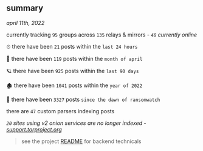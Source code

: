 
## summary
_april 11th, 2022_

currently tracking `95` groups across `135` relays & mirrors - _`48` currently online_

⏲ there have been `21` posts within the `last 24 hours`

🦈 there have been `119` posts within the `month of april`

🪐 there have been `925` posts within the `last 90 days`

🏚 there have been `1041` posts within the `year of 2022`

🦕 there have been `3327` posts `since the dawn of ransomwatch`

there are `47` custom parsers indexing posts

_`20` sites using v2 onion services are no longer indexed - [support.torproject.org](https://support.torproject.org/onionservices/v2-deprecation/)_

> see the project [README](https://github.com/thetanz/ransomwatch#ransomwatch--) for backend technicals
